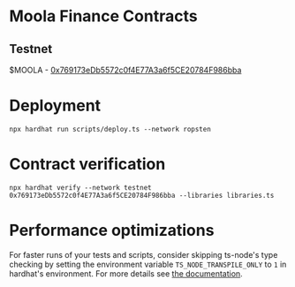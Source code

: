 # Moola Finance Contracts

## Testnet 
$MOOLA - [0x769173eDb5572c0f4E77A3a6f5CE20784F986bba](https://testnet.bscscan.com/address/0x769173eDb5572c0f4E77A3a6f5CE20784F986bba)

# Deployment

```shell
npx hardhat run scripts/deploy.ts --network ropsten
```

# Contract verification

```shell
npx hardhat verify --network testnet 0x769173eDb5572c0f4E77A3a6f5CE20784F986bba --libraries libraries.ts
```

# Performance optimizations

For faster runs of your tests and scripts, consider skipping ts-node's type checking by setting the environment variable `TS_NODE_TRANSPILE_ONLY` to `1` in hardhat's environment. For more details see [the documentation](https://hardhat.org/guides/typescript.html#performance-optimizations).
